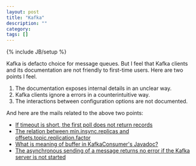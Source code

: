 ```yaml
---
layout: post
title: "Kafka"
description: ""
category:
tags: []
---
```

{% include JB/setup %}


Kafka is defacto choice for message queues. But I feel that Kafka clients and its documentation are not friendly to first-time users. Here are two points I feel.

1. The documentation exposes internal details in an unclear way.
2. Kafka clients ignore a errors in a counterintuitive way.
3. The interactions between configuration options are not documented.

And here are the mails related to the above two points:

- [If timeout is short, the first poll does not return records](http://mail-archives.apache.org/mod_mbox/kafka-users/201807.mbox/%3CCANPB7a5uGMg17WnoE7dOp8QGUdjC6d9fxqe%2Bii0ScaLyfyN2EQ%40mail.gmail.com%3E)
- [The relation between min.insync.replicas and offsets.topic.replication.factor](http://mail-archives.apache.org/mod_mbox/kafka-users/201807.mbox/%3CCANPB7a4BKFuuxjDomwZJHX%2BuBcFQnnX3r_AwPdyArLDbhqsiYg%40mail.gmail.com%3E)
- [What is meaning of buffer in KafkaConsumer's Javadoc?](http://mail-archives.apache.org/mod_mbox/kafka-users/201807.mbox/%3CCANPB7a6cL5-yoEWFGhXeny8v13LMgYjEcfnh-nLqeCR7C856Cg%40mail.gmail.com%3E)
- [The asynchronous sending of a message returns no error if the Kafka server is not started](http://mail-archives.apache.org/mod_mbox/kafka-users/201807.mbox/%3CCANPB7a6-gG1dX0y4_1kxwUn0irK%2BFxS7beYGe9rXD23_E3HhxQ%40mail.gmail.com%3E)
